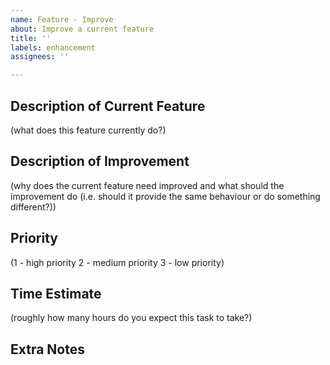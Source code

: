 ```yaml
---
name: Feature - Improve
about: Improve a current feature
title: ''
labels: enhancement
assignees: ''

---
```


## Description of Current Feature

(what does this feature currently do?)


## Description of Improvement

(why does the current feature need improved and what should the improvement do 
(i.e. should it provide the same behaviour or do something different?))


## Priority

(1 - high priority
2 - medium priority
3 - low priority)


## Time Estimate

(roughly how many hours do you expect this task to take?)


## Extra Notes
